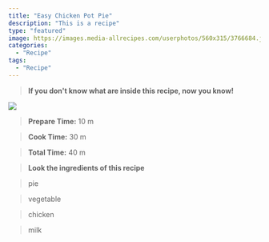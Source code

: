 ```yaml
---
title: "Easy Chicken Pot Pie"
description: "This is a recipe"
type: "featured"
image: https://images.media-allrecipes.com/userphotos/560x315/3766684.jpg
categories: 
  - "Recipe"
tags: 
  - "Recipe"
---
```



>**If you don't know what are inside this recipe, now you know!**

![](../images/Recipes-Banner.jpg)
> **Prepare Time:** 10 m


> **Cook Time:** 30 m


> **Total Time:** 40 m

> **Look the ingredients of this recipe**

> pie

> vegetable

> chicken

> milk

